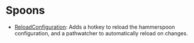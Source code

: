 # Spoons

- [ReloadConfiguration](https://www.hammerspoon.org/Spoons/ReloadConfiguration.html): Adds a hotkey to reload the hammerspoon configuration, and a pathwatcher to automatically reload on changes.

